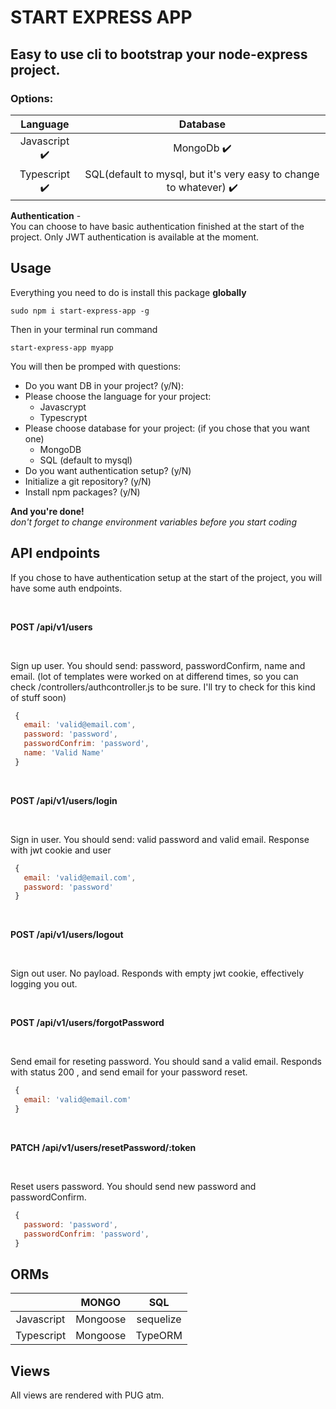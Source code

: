 # START EXPRESS APP

## Easy to use cli to bootstrap your node-express project.

### Options:

|           Language            |                                      Database                                      |
|:-----------------------------:|:----------------------------------------------------------------------------------:|
| Javascript :heavy_check_mark: |                             MongoDb :heavy_check_mark:                             |
| Typescript :heavy_check_mark: | SQL(default to mysql, but it's very easy to change to whatever) :heavy_check_mark: |

**Authentication** - <br>
  You can choose to have basic authentication finished at the start of the project. Only JWT authentication is available at the moment.

## Usage

Everything you need to do is install this package **globally** <br>
```
sudo npm i start-express-app -g
```
Then in your terminal run command

```
start-express-app myapp
```

You will then be promped with questions:
* Do you want DB in your project? (y/N): 
* Please choose the language for your project:
  * Javascrypt
  * Typescrypt
* Please choose database for your project: (if you chose that you want one)
  * MongoDB
  * SQL (default to mysql)
* Do you want authentication setup? (y/N)
* Initialize a git repository? (y/N)
* Install npm packages? (y/N)


**And you're done!** <br>
*don't forget to change environment variables before you start coding*

## API endpoints

If you chose to have authentication setup at the start of the project, you will have some auth endpoints.

<br>

**POST /api/v1/users**

<br>

Sign up user. You should send: password, passwordConfirm, name and email.
(lot of templates were worked on at differend times, so you can check /controllers/authcontroller.js to be sure. I'll try to check for this kind of stuff soon)

```javascript
 {
   email: 'valid@email.com',
   password: 'password',
   passwordConfrim: 'password',
   name: 'Valid Name'
 }
```

<br>

**POST /api/v1/users/login**

<br>

Sign in user. You should send: valid password and valid email.
Response with jwt cookie and user

```javascript
 {
   email: 'valid@email.com',
   password: 'password'
 }
```

<br>

**POST /api/v1/users/logout**

<br>

Sign out user. No payload.
Responds with empty jwt cookie, effectively logging you out.

<br>

**POST /api/v1/users/forgotPassword**

<br>


Send email for reseting password. You should sand a valid email.
Responds with status 200 , and send email for your password reset.

```javascript
 {
   email: 'valid@email.com'
 }
```

<br>

**PATCH /api/v1/users/resetPassword/:token**

<br>

Reset users password. You should send new password and passwordConfirm.

```javascript
 {
   password: 'password',
   passwordConfrim: 'password',
 }
```

## ORMs

|                               |                 MONGO                 |                    SQL                    |
|:-----------------------------:|:-------------------------------------:|:-----------------------------------------:|
|           Javascript          |               Mongoose                |                 sequelize                 |
|           Typescript          |               Mongoose                |                  TypeORM                  |

## Views

All views are rendered with PUG atm.
